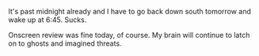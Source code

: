 It's past midnight already and I have to go back down south tomorrow and wake up at 6:45. Sucks.

Onscreen review was fine today, of course. My brain will continue to latch on to ghosts and imagined threats.
